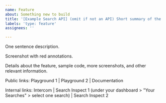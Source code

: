 ```yaml
---
name: Feature
about: Something new to build
title: '[Example Search API] (omit if not an API) Short summary of the feature'
labels: 'type: feature'
assignees: ''

---
```


One sentence description.

Screenshot with red annotations.

Details about the feature, sample code, more screenshots, and other relevant information.

Public links: Playground 1 | Playground 2 | Documentation

Internal links: Intercom | Search Inspect 1 (under your dashboard > "Your Searches" > select one search) | Search Inspect 2